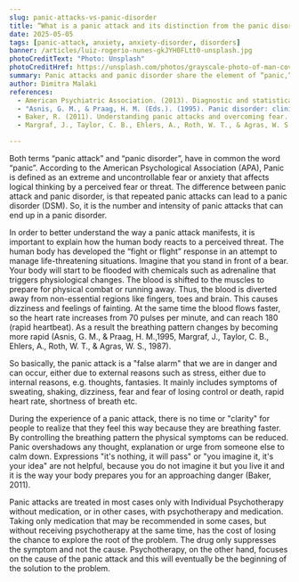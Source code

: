 ```yaml
---
slug: panic-attacks-vs-panic-disorder
title: “What is a panic attack and its distinction from the panic disorder”
date: 2025-05-05
tags: [panic-attack, anxiety, anxiety-disorder, disorders]
banner: /articles/luiz-rogerio-nunes-gkJYH0FLtt0-unsplash.jpg
photoCreditText: "Photo: Unsplash"
photoCreditHref: https://unsplash.com/photos/grayscale-photo-of-man-covering-his-face-with-his-hand-gkJYH0FLtt0
summary: Panic attacks and panic disorder share the element of “panic,” an intense, uncontrollable fear that disrupts clear thinking. While a single panic attack can occur suddenly, repeated episodes may develop into panic disorder. Panic attacks arise when the body’s “fight or flight” response activates without real danger, flooding the system with adrenaline and causing symptoms like dizziness, rapid heartbeat, shortness of breath, shaking, sweating, and fear of losing control. During an attack, reasoning is clouded, and reassurance is ineffective. Effective treatment often involves psychotherapy to address underlying causes, sometimes combined with medication, but therapy alone can offer deeper, lasting solutions.
author: Dimitra Malaki
references: 
  - American Psychiatric Association. (2013). Diagnostic and statistical manual of mental disorders, (5th ed.). Washington, DC.
  - "Asnis, G. M., & Praag, H. M. (Eds.). (1995). Panic disorder: clinical, biological, and treatment aspects. Wiley."
  - Baker, R. (2011). Understanding panic attacks and overcoming fear. Lion Books.
  - Margraf, J., Taylor, C. B., Ehlers, A., Roth, W. T., & Agras, W. S. (1987). Panic attacks in the natural environment. Journal of Nervous and Mental Disease.

---
```


Both terms “panic attack” and “panic disorder”, have in common the word “panic”. According to the American Psychological Association (APA), Panic is defined as an extreme and uncontrollable fear or anxiety that affects logical thinking by a perceived fear or threat. The difference between panic attack and panic disorder, is that repeated panic attacks can lead to a panic disorder (DSM). So, it is the number and intensity of panic attacks that can end up in a panic disorder. 
	
In order to better understand the way a panic attack manifests, it is important to explain how the human body reacts to a perceived threat. The human body has developed the “fight or flight” response in an attempt to manage life-threatening situations. Imagine that you stand in front of a bear. Your body will start to be flooded with chemicals such as adrenaline that triggers physiological  changes. The blood is shifted to the muscles to prepare for physical combat or running away. Thus, the blood is diverted away from non-essential regions like fingers, toes and brain. This causes dizziness and feelings of fainting. At the same time the blood flows faster, so the heart rate increases from 70 pulses per minute, and can reach 180 (rapid heartbeat). As a result the breathing pattern changes by becoming more rapid (Asnis, G. M., & Praag, H. M.,1995, Margraf, J., Taylor, C. B., Ehlers, A., Roth, W. T., & Agras, W. S., 1987). 
	
So basically, the panic attack is a "false alarm" that we are in danger and can occur, either due to external reasons such as stress, either due to internal reasons, e.g. thoughts, fantasies. It mainly includes symptoms of sweating, shaking, dizziness, fear and fear of losing control or death, rapid heart rate, shortness of breath etc. 

During the experience of a panic attack, there is no time or "clarity" for people to realize that they feel this way because they are breathing faster. By controlling the breathing pattern the physical symptoms can be reduced. Panic overshadows any thought, explanation or urge from someone else to calm down. Expressions "it's nothing, it will pass" or "you imagine it, it's your idea" are not helpful, because you do not imagine it but you live it and it is the way your body prepares you for an approaching danger (Baker, 2011).

Panic attacks are treated in most cases only with Individual Psychotherapy without medication, or in other cases, with psychotherapy and medication. Taking only medication that may be recommended in some cases, but without receiving psychotherapy at the same time, has the cost of losing the chance to explore the root of the problem. The drug only suppresses the symptom and not the cause. Psychotherapy, on the other hand, focuses on the cause of the panic attack and this will eventually be the beginning of the solution to the problem.
